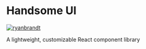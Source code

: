 # Handsome UI

[![ryanbrandt](https://circleci.com/gh/ryanbrandt/handsome-ui.svg?style=svg)](https://app.circleci.com/pipelines/github/ryanbrandt/handsome-ui)

A lightweight, customizable React component library
